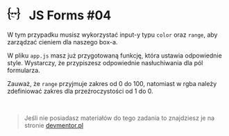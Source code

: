 # ![](../assets/img/logo-readme2.jpg) &nbsp; JS Forms #04

W tym przypadku musisz wykorzystać input-y typu `color` oraz `range`, aby zarządzać cieniem dla naszego box-a.

W pliku `app.js` masz już przygotowaną funkcję, która ustawia odpowiednie style. Wystarczy, że przypiszesz odpowiednie nasłuchiwania dla pól formularza.

Zauważ, że `range` przyjmuje zakres od 0 do 100, natomiast w rgba należy zdefiniować zakres dla przeźroczystości od 1 do 0.

&nbsp;

> Jeśli nie posiadasz materiałów do tego zadania to znajdziesz je na stronie [devmentor.pl](https://devmentor.pl)